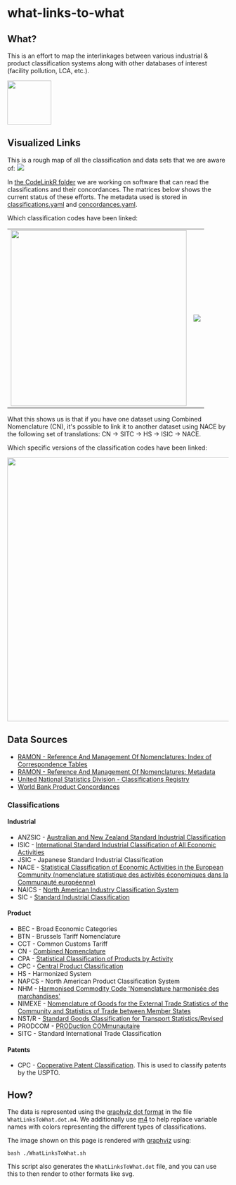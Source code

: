 # what-links-to-what

## What?
This is an effort to map the interlinkages between various industrial & product classification systems along with other databases of interest (facility pollution, LCA, etc.).

<img src=https://raw.githubusercontent.com/isdata-org/what-links-to-what/master/images/wltw_logo.png height=100>

## Visualized Links
This is a rough map of all the classification and data sets that we are aware of:
<img src=https://raw.githubusercontent.com/isdata-org/what-links-to-what/master/WhatLinksToWhat.png>

In [the CodeLinkR folder](./CodeLinkR) we are working on software that can read the classifications and their concordances.  The matrices below shows the current status of these efforts.  The metadata used is stored in [classifications.yaml](./CodeLinkR/inst/classifications.yaml) and [concordances.yaml](./CodeLinkR/inst/concordances.yaml).

Which classification codes have been linked:

<table>
<tr>
<td>
<img src=https://raw.githubusercontent.com/isdata-org/what-links-to-what/master/images/AdjMatrixSimplified-1.png width=400>
</td>
<td>
<img src=https://raw.githubusercontent.com/isdata-org/what-links-to-what/master/images/wltw_product_industry_linkages.png>
</td>
</tr>
</table>

What this shows us is that if you have one dataset using Combined Nomenclature (CN), it's possible to link it to another dataset using NACE by the following set of translations: CN -> SITC -> HS -> ISIC -> NACE.



Which specific versions of the classification codes have been linked:

<img src=https://raw.githubusercontent.com/isdata-org/what-links-to-what/master/images/AdjMatrix-1.png width=600>

## Data Sources
* [RAMON - Reference And Management Of Nomenclatures: Index of Correspondence Tables](http://ec.europa.eu/eurostat/ramon/relations/index.cfm?TargetUrl=LST_REL)
* [RAMON - Reference And Management Of Nomenclatures: Metadata](http://ec.europa.eu/eurostat/ramon/index.cfm?TargetUrl=DSP_PUB_WELC)
* [United National Statistics Division - Classifications Registry](http://unstats.un.org/unsd/cr/registry/regot.asp?Lg=1)
* [World Bank Product Concordances](http://wits.worldbank.org/product_concordance.html)

### Classifications
#### Industrial
* ANZSIC - [Australian and New Zealand Standard Industrial Classification]()
* ISIC - [International Standard Industrial Classification of All Economic Activities](http://unstats.un.org/unsd/cr/registry/regcst.asp?Cl=27)
* JSIC - Japanese Standard Industrial Classification 
* NACE - [Statistical Classification of Economic Activities in the European Community (nomenclature statistique des activités économiques dans la Communauté européenne)](https://en.wikipedia.org/wiki/Statistical_Classification_of_Economic_Activities_in_the_European_Community)
* NAICS - [North American Industry Classification System](https://en.wikipedia.org/wiki/North_American_Industry_Classification_System)
* SIC - [Standard Industrial Classification](https://en.wikipedia.org/wiki/Standard_Industrial_Classification)

#### Product
* BEC - Broad Economic Categories
* BTN - Brussels Tariff Nomenclature
* CCT - Common Customs Tariff
* CN - [Combined Nomenclature](http://ec.europa.eu/taxation_customs/customs/customs_duties/tariff_aspects/combined_nomenclature/index_en.htm)
* CPA - [Statistical Classification of Products by Activity](http://ec.europa.eu/eurostat/ramon/nomenclatures/index.cfm?TargetUrl=LST_NOM_DTL&StrNom=CPA_2_1&StrLanguageCode=EN&IntPcKey=&StrLayoutCode=HIERARCHIC)
* CPC - [Central Product Classification](http://ec.europa.eu/eurostat/ramon/nomenclatures/index.cfm?TargetUrl=ACT_OTH_DFLT_LAYOUT&StrNom=CPC_2_1&StrLanguageCode=EN)
* HS - Harmonized System
* NAPCS - North American Product Classification System
* NHM - [Harmonised Commodity Code 'Nomenclature harmonisée des marchandises'](http://ec.europa.eu/eurostat/ramon/other_documents/nhm/index.cfm?TargetUrl=DSP_NHM)
* NIMEXE - [Nomenclature of Goods for the External Trade Statistics of the Community and Statistics of Trade between Member States](http://ec.europa.eu/eurostat/ramon/other_documents/ancestors/nimexe/index.cfm?TargetUrl=DSP_NIMEXE)
* NST/R - [Standard Goods Classification for Transport Statistics/Revised](http://ec.europa.eu/eurostat/ramon/nomenclatures/index.cfm?TargetUrl=LST_NOM_DTL&StrNom=NSTR_1967&StrLanguageCode=EN&IntPcKey=&StrLayoutCode=HIERARCHIC)
* PRODCOM - [PRODuction COMmunautaire](http://ec.europa.eu/eurostat/ramon/nomenclatures/index.cfm?TargetUrl=LST_NOM&StrGroupCode=CLASSIFIC&StrLanguageCode=EN&IntFamilyCode=&TxtSearch=prodcom&IntCurrentPage=1)
* SITC - Standard International Trade Classification

#### Patents
* CPC - [Cooperative Patent Classification](http://www.uspto.gov/web/patents/classification/cpc/html/cpc-A.html).  This is used to classify patents by the USPTO.


## How?
The data is represented using the [graphviz dot format](http://www.graphviz.org/content/dot-language) in the file `WhatLinksToWhat.dot.m4`.  We additionally use [m4](http://www.gnu.org/software/m4/m4.html) to help replace variable names with colors representing the different types of classifications.

The image shown on this page is rendered with [graphviz](http://www.graphviz.org) using:

```
bash ./WhatLinksToWhat.sh
```

This script also generates the `WhatLinksToWhat.dot` file, and you can use this to then render to other formats like svg.
